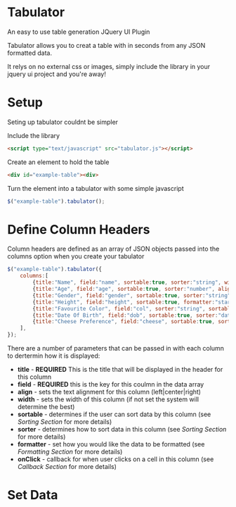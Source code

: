 Tabulator
================================
An easy to use table generation JQuery UI Plugin

Tabulator allows you to creat a table with in seconds from any JSON formatted data.

It relys on no external css or images, simply include the library in your jquery ui project and you're away!


Setup
================================
Seting up tabulator couldnt be simpler

Include the library
```html
<script type="text/javascript" src="tabulator.js"></script>
```

Create an element to hold the table
```html
<div id="example-table"><div>
```

Turn the element into a tabulator with some simple javascript
```js
$("example-table").tabulator();
```

Define Column Headers
================================
Column headers are defined as an array of JSON objects passed into the columns option when you create your tabulator

```js
$("example-table").tabulator({
	columns:[
		{title:"Name", field:"name", sortable:true, sorter:"string", width:200},
		{title:"Age", field:"age", sortable:true, sorter:"number", align:"right", formatter:"progress"},
		{title:"Gender", field:"gender", sortable:true, sorter:"string", onClick:function(e, val, cell, row){console.log("cell click - " + val, cell)},},
		{title:"Height", field:"height", sortable:true, formatter:"star", align:"center", width:100},
		{title:"Favourite Color", field:"col", sorter:"string", sortable:false},
		{title:"Date Of Birth", field:"dob", sortable:true, sorter:"date", align:"center"},
		{title:"Cheese Preference", field:"cheese", sortable:true, sorter:"boolean", align:"center", formatter:"tickCross"},
	],
});
```
There are a number of parameters that can be passed in with each column to dertermin how it is displayed:

- **title** - **REQUIRED** This is the title that will be displayed in the header for this column
- **field** - **REQUIRED** this is the key for this coulmn in the data array
- **align** - sets the text alignment for this column (left|center|right)
- **width** - sets the width of this column (if not set the system will determine the best)
- **sortable** - determines if the user can sort data by this column (see *Sorting Section* for more details)
- **sorter** - determines how to sort data in this column (see *Sorting Section* for more details)
- **formatter** - set how you would like the data to be formatted (see *Formatting Section* for more details)
- **onClick** - callback for when user clicks on a cell in this column (see *Callback Section* for more details)

Set Data
================================
